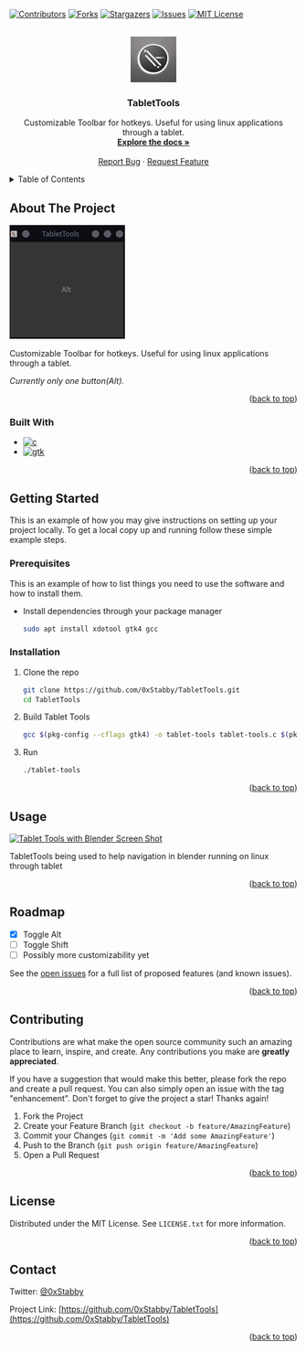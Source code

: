 <a name="readme-top"></a>
[![Contributors][contributors-shield]][contributors-url]
[![Forks][forks-shield]][forks-url]
[![Stargazers][stars-shield]][stars-url]
[![Issues][issues-shield]][issues-url]
[![MIT License][license-shield]][license-url]

<!-- PROJECT LOGO -->
<br />
<div align="center">
  <a href="https://github.com/0xStabby/TabletTools">
    <img src="images/logo.png" alt="Logo" width="80" height="80">
  </a>

<h3 align="center">TabletTools</h3>

  <p align="center">
    Customizable Toolbar for hotkeys. Useful for using linux applications through a tablet.
    <br />
    <a href="https://github.com/0xStabby/TabletTools"><strong>Explore the docs »</strong></a>
    <br />
    <br />
    <a href="https://github.com/0xStabby/TabletTools/issues">Report Bug</a>
    ·
    <a href="https://github.com/0xStabby/TabletTools/issues">Request Feature</a>
  </p>
</div>



<!-- TABLE OF CONTENTS -->
<details>
  <summary>Table of Contents</summary>
  <ol>
    <li>
      <a href="#about-the-project">About The Project</a>
      <ul>
        <li><a href="#built-with">Built With</a></li>
      </ul>
    </li>
    <li>
      <a href="#getting-started">Getting Started</a>
      <ul>
        <li><a href="#prerequisites">Prerequisites</a></li>
        <li><a href="#installation">Installation</a></li>
      </ul>
    </li>
    <li><a href="#usage">Usage</a></li>
    <li><a href="#roadmap">Roadmap</a></li>
    <li><a href="#contributing">Contributing</a></li>
    <li><a href="#license">License</a></li>
    <li><a href="#contact">Contact</a></li>
    <li><a href="#acknowledgments">Acknowledgments</a></li>
  </ol>
</details>



<!-- ABOUT THE PROJECT -->
## About The Project

[![Tablet Tools Screen Shot][product-screenshot]](https://github.com/0xStabby/TabletTools)

Customizable Toolbar for hotkeys. Useful for using linux applications through a tablet.

_Currently only one button(Alt)._

<p align="right">(<a href="#readme-top">back to top</a>)</p>



### Built With

* [![c][c]][c-url]
* [![gtk][gtk]][gtk-url]

<p align="right">(<a href="#readme-top">back to top</a>)</p>


<!-- GETTING STARTED -->
## Getting Started

This is an example of how you may give instructions on setting up your project locally.
To get a local copy up and running follow these simple example steps.

### Prerequisites

This is an example of how to list things you need to use the software and how to install them.
* Install dependencies through your package manager
  ```sh
  sudo apt install xdotool gtk4 gcc
  ```

### Installation

1. Clone the repo
   ```sh
   git clone https://github.com/0xStabby/TabletTools.git
   cd TabletTools
   ```
2. Build Tablet Tools
   ```sh
   gcc $(pkg-config --cflags gtk4) -o tablet-tools tablet-tools.c $(pkg-config --libs gtk4)

   ```
3. Run 
   ```sh
   ./tablet-tools
   ```

<p align="right">(<a href="#readme-top">back to top</a>)</p>



<!-- USAGE EXAMPLES -->
## Usage

[![Tablet Tools with Blender Screen Shot][blender-gif]](https://github.com/0xStabby/TabletTools)

TabletTools being used to help navigation in blender running on linux through tablet

<p align="right">(<a href="#readme-top">back to top</a>)</p>



<!-- ROADMAP -->
## Roadmap

- [x] Toggle Alt
- [ ] Toggle Shift
- [ ] Possibly more customizability yet

See the [open issues](https://github.com/0xStabby/TabletTools/issues) for a full list of proposed features (and known issues).

<p align="right">(<a href="#readme-top">back to top</a>)</p>



<!-- CONTRIBUTING -->
## Contributing

Contributions are what make the open source community such an amazing place to learn, inspire, and create. Any contributions you make are **greatly appreciated**.

If you have a suggestion that would make this better, please fork the repo and create a pull request. You can also simply open an issue with the tag "enhancement".
Don't forget to give the project a star! Thanks again!

1. Fork the Project
2. Create your Feature Branch (`git checkout -b feature/AmazingFeature`)
3. Commit your Changes (`git commit -m 'Add some AmazingFeature'`)
4. Push to the Branch (`git push origin feature/AmazingFeature`)
5. Open a Pull Request

<p align="right">(<a href="#readme-top">back to top</a>)</p>



<!-- LICENSE -->
## License

Distributed under the MIT License. See `LICENSE.txt` for more information.

<p align="right">(<a href="#readme-top">back to top</a>)</p>



<!-- CONTACT -->
## Contact

Twitter: [@0xStabby](https://twitter.com/0xStabby)

Project Link: [https://github.com/0xStabby/TabletTools](https://github.com/0xStabby/TabletTools)

<p align="right">(<a href="#readme-top">back to top</a>)</p>



<!-- ACKNOWLEDGMENTS -->
<!--
## Acknowledgments

* [Something could go here]()

<p align="right">(<a href="#readme-top">back to top</a>)</p>
-->



<!-- MARKDOWN LINKS & IMAGES -->
<!-- https://www.markdownguide.org/basic-syntax/#reference-style-links -->
[contributors-shield]: https://img.shields.io/github/contributors/0xStabby/TabletTools.svg?style=for-the-badge
[contributors-url]: https://github.com/0xStabby/TabletTools/graphs/contributors
[forks-shield]: https://img.shields.io/github/forks/0xStabby/TabletTools.svg?style=for-the-badge
[forks-url]: https://github.com/0xStabby/TabletTools/network/members
[stars-shield]: https://img.shields.io/github/stars/0xStabby/TabletTools.svg?style=for-the-badge
[stars-url]: https://github.com/0xStabby/TabletTools/stargazers
[issues-shield]: https://img.shields.io/github/issues/0xStabby/TabletTools.svg?style=for-the-badge
[issues-url]: https://github.com/0xStabby/TabletTools/issues
[license-shield]: https://img.shields.io/github/license/0xStabby/TabletTools.svg?style=for-the-badge
[license-url]: https://github.com/0xStabby/TabletTools/blob/master/LICENSE.txt
[product-screenshot]: images/screenshot.png
[blender-screenshot]: images/blender-screenshot.jpeg
[blender-gif]: images/TabletTools-with-Blender.gif
[c-url]: https://www.cprogramming.com/
[c]: https://img.shields.io/static/v1?style=for-the-badge&message=C&color=222222&logo=C&logoColor=A8B9CC&label=
[gtk-url]: https://www.gtk.org/
[gtk]: https://img.shields.io/static/v1?style=for-the-badge&message=GTK&color=222222&logo=GTK&logoColor=7FE719&label=
